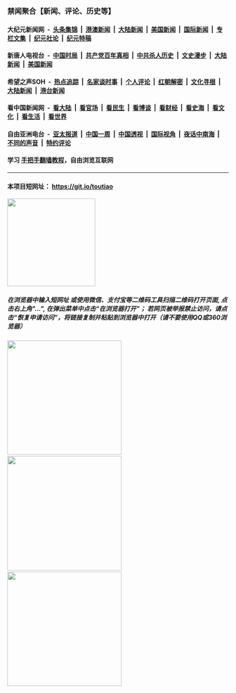 ### 禁闻聚合【新闻、评论、历史等】

#### 大纪元新闻网 &nbsp;-&nbsp; [头条集锦](indexes/E头条集锦.md?t=02030744) &nbsp;|&nbsp; [港澳新闻](indexes/E港澳新闻.md?t=02030744)  &nbsp;|&nbsp; [大陆新闻](indexes/E大陆新闻.md?t=02030744) &nbsp;|&nbsp; [美国新闻](indexes/E美国新闻.md?t=02030744) &nbsp;|&nbsp; [国际新闻](indexes/E国际新闻.md?t=02030744) &nbsp;|&nbsp; [专栏文集](indexes/E专栏文集.md?t=02030744) &nbsp;|&nbsp; [纪元社论](indexes/E纪元社论.md?t=02030744) &nbsp;|&nbsp; [纪元特稿](indexes/E纪元特稿.md?t=02030744) 

#### 新唐人电视台 &nbsp;-&nbsp; [中国时局](indexes/N中国时局.md?t=02030744) &nbsp;|&nbsp; [共产党百年真相](indexes/N共产党百年真相.md?t=02030744) &nbsp;|&nbsp; [中共杀人历史](indexes/N中共杀人历史.md?t=02030744) &nbsp;|&nbsp; [文史漫步](indexes/N文史漫步.md?t=02030744) &nbsp;|&nbsp; [大陆新闻](indexes/N大陆新闻.md?t=02030744) &nbsp;|&nbsp; [美国新闻](indexes/N美国新闻.md?t=02030744)

#### 希望之声SOH &nbsp;-&nbsp; [热点追踪](indexes/H热点追踪.md?t=02030744) &nbsp;|&nbsp; [名家谈时事](indexes/H名家谈时事.md?t=02030744) &nbsp;|&nbsp; [个人评论](indexes/H个人评论.md?t=02030744)  &nbsp;|&nbsp; [红朝解密](indexes/H红朝解密.md?t=02030744) &nbsp;|&nbsp; [文化寻根](indexes/H文化寻根.md?t=02030744) &nbsp;|&nbsp; [大陆新闻](indexes/H大陆新闻.md?t=02030744) &nbsp;|&nbsp; [港台新闻](indexes/H港台新闻.md?t=02030744)

#### 看中国新闻网 &nbsp;-&nbsp; [看大陆](indexes/S看大陆.md?t=02030744) &nbsp;|&nbsp; [看官场](indexes/S看官场.md?t=02030744) &nbsp;|&nbsp; [看民生](indexes/S看民生.md?t=02030744)  &nbsp;|&nbsp; [看博谈](indexes/S看博谈.md?t=02030744) &nbsp;|&nbsp; [看财经](indexes/S看财经.md?t=02030744) &nbsp;|&nbsp; [看史海](indexes/S看史海.md?t=02030744) &nbsp;|&nbsp; [看文化](indexes/S看文化.md?t=02030744) &nbsp;|&nbsp; [看生活](indexes/S看生活.md?t=02030744) &nbsp;|&nbsp; [看世界](indexes/S看世界.md?t=02030744)

#### 自由亚洲电台 &nbsp;-&nbsp; [亚太报道](indexes/R亚太报道.md?t=02030744) &nbsp;|&nbsp; [中国一周](indexes/R中国一周.md?t=02030744) &nbsp;|&nbsp; [中国透视](indexes/R中国透视.md?t=02030744)  &nbsp;|&nbsp; [国际视角](indexes/R国际视角.md?t=02030744) &nbsp;|&nbsp; [夜话中南海](indexes/R夜话中南海.md?t=02030744) &nbsp;|&nbsp; [不同的声音](indexes/R不同的声音.md?t=02030744) &nbsp;|&nbsp; [特约评论](indexes/R特约评论.md?t=02030744)

#### 学习 [手把手翻墙教程](https://github.com/gfw-breaker/guides/wiki)，自由浏览互联网

----

#### 本项目短网址： https://git.io/toutiao
<img src="https://raw.githubusercontent.com/gfw-breaker/banned-news/master/scripts/img/qr.png" width="200px"/>  

##### 在浏览器中输入短网址 或使用微信、支付宝等二维码工具扫描二维码打开页面, 点击右上角"...", 在弹出菜单中点击“在浏览器打开”； 若网页被举报禁止访问，请点击“恢复申请访问”，将链接复制并粘贴到浏览器中打开（请不要使用QQ或360浏览器）

<img src="https://raw.githubusercontent.com/gfw-breaker/banned-news/master/scripts/img/1.png" width="260px"/> &nbsp; <img src="https://raw.githubusercontent.com/gfw-breaker/banned-news/master/scripts/img/2.png" width="260px"/> &nbsp; <img src="https://raw.githubusercontent.com/gfw-breaker/banned-news/master/scripts/img/3.png" width="260px"/>
